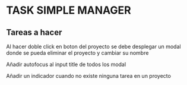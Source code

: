 # TASK SIMPLE MANAGER
## Tareas a hacer

Al hacer doble click en boton del proyecto se debe desplegar un modal donde se pueda eliminar el proyecto y cambiar su nombre

Añadir autofocus al input title de todos los modal

Añadir un indicador cuando no existe ninguna tarea en un proyecto